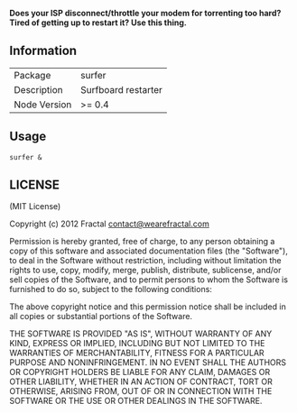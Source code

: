 **Does your ISP disconnect/throttle your modem for torrenting too hard? Tired of getting up to restart it? Use this thing.**

## Information

<table>
<tr>
<td>Package</td><td>surfer</td>
</tr>
<tr>
<td>Description</td>
<td>Surfboard restarter</td>
</tr>
<tr>
<td>Node Version</td>
<td>>= 0.4</td>
</tr>
</table>

## Usage

```surfer &```

## LICENSE

(MIT License)

Copyright (c) 2012 Fractal <contact@wearefractal.com>

Permission is hereby granted, free of charge, to any person obtaining
a copy of this software and associated documentation files (the
"Software"), to deal in the Software without restriction, including
without limitation the rights to use, copy, modify, merge, publish,
distribute, sublicense, and/or sell copies of the Software, and to
permit persons to whom the Software is furnished to do so, subject to
the following conditions:

The above copyright notice and this permission notice shall be
included in all copies or substantial portions of the Software.

THE SOFTWARE IS PROVIDED "AS IS", WITHOUT WARRANTY OF ANY KIND,
EXPRESS OR IMPLIED, INCLUDING BUT NOT LIMITED TO THE WARRANTIES OF
MERCHANTABILITY, FITNESS FOR A PARTICULAR PURPOSE AND
NONINFRINGEMENT. IN NO EVENT SHALL THE AUTHORS OR COPYRIGHT HOLDERS BE
LIABLE FOR ANY CLAIM, DAMAGES OR OTHER LIABILITY, WHETHER IN AN ACTION
OF CONTRACT, TORT OR OTHERWISE, ARISING FROM, OUT OF OR IN CONNECTION
WITH THE SOFTWARE OR THE USE OR OTHER DEALINGS IN THE SOFTWARE.
